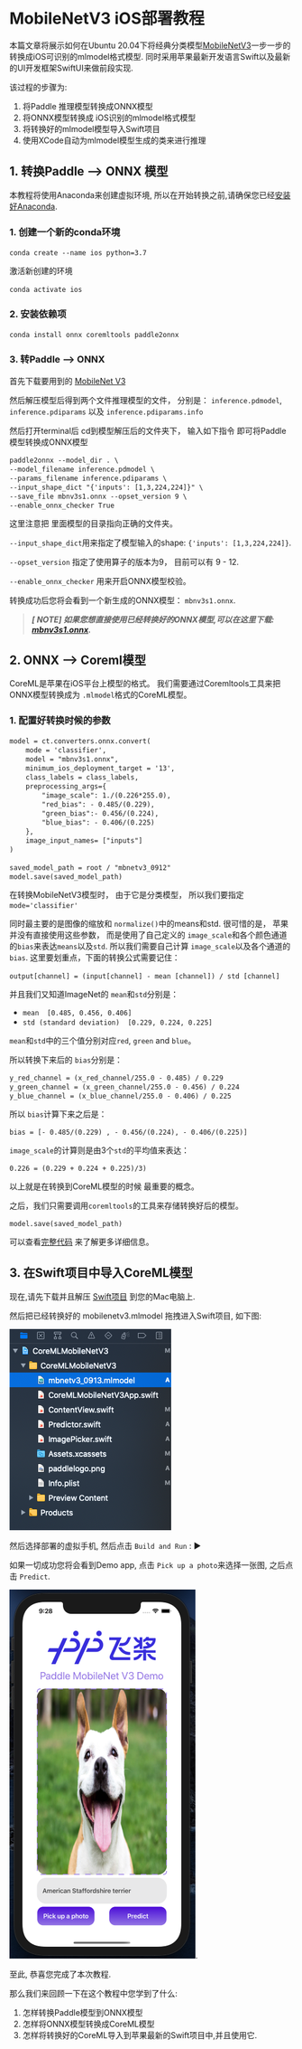 # MobileNetV3 iOS部署教程

本篇文章将展示如何在Ubuntu 20.04下将经典分类模型[MobileNetV3](https://github.com/PaddlePaddle/Paddle2ONNX/tree/model_zoo/model_zoo/classification)一步一步的转换成iOS可识别的mlmodel格式模型. 同时采用苹果最新开发语言Swift以及最新的UI开发框架SwiftUI来做前段实现.


该过程的步骤为:

1. 将Paddle 推理模型转换成ONNX模型
2. 将ONNX模型转换成 iOS识别的mlmodel格式模型
3. 将转换好的mlmodel模型导入Swift项目
4. 使用XCode自动为mlmodel模型生成的类来进行推理


## 1. 转换Paddle --> ONNX 模型

本教程将使用Anaconda来创建虚拟环境, 所以在开始转换之前,请确保您已经[安装好Anaconda](https://docs.anaconda.com/anaconda/install/index.html).

### 1. 创建一个新的conda环境

`conda create --name ios python=3.7`

激活新创建的环境

`conda activate ios`

### 2. 安装依赖项

`conda install onnx coremltools paddle2onnx`

### 3. 转Paddle --> ONNX

首先下载要用到的 [MobileNet V3](https://bj.bcebos.com/paddle2onnx/model_zoo/mobilenetv3.tar.gz)

然后解压模型后得到两个文件推理模型的文件， 分别是： `inference.pdmodel`, `inference.pdiparams` 以及 `inference.pdiparams.info`

然后打开terminal后 cd到模型解压后的文件夹下， 输入如下指令 即可将Paddle模型转换成ONNX模型

```
paddle2onnx --model_dir . \
--model_filename inference.pdmodel \
--params_filename inference.pdiparams \
--input_shape_dict "{'inputs': [1,3,224,224]}" \
--save_file mbnv3s1.onnx --opset_version 9 \
--enable_onnx_checker True
```

这里注意把 里面模型的目录指向正确的文件夹。 

`--input_shape_dict`用来指定了模型输入的shape: `{'inputs': [1,3,224,224]}`.

`--opset_version` 指定了使用算子的版本为9， 目前可以有 9 - 12.

`--enable_onnx_checker` 用来开启ONNX模型校验。


转换成功后您将会看到一个新生成的ONNX模型： `mbnv3s1.onnx`. 

> ***[  NOTE] 如果您想直接使用已经转换好的ONNX模型,可以在这里下载: [mbnv3s1.onnx](https://1drv.ms/u/s!Asflam6BEzhjgbM7SRi4n3QvJiEYvA?e=1wauIp).***


## 2. ONNX --> Coreml模型

CoreML是苹果在iOS平台上模型的格式。 我们需要通过Coremltools工具来把ONNX模型转换成为 `.mlmodel`格式的CoreML模型。

### 1. 配置好转换时候的参数

```
model = ct.converters.onnx.convert(
    mode = 'classifier',
    model = "mbnv3s1.onnx",    
    minimum_ios_deployment_target = '13',
    class_labels = class_labels,
    preprocessing_args={
        "image_scale": 1./(0.226*255.0),
        "red_bias": - 0.485/(0.229),
        "green_bias":- 0.456/(0.224),
        "blue_bias": - 0.406/(0.225)
    },
    image_input_names= ["inputs"]
)

saved_model_path = root / "mbnetv3_0912"
model.save(saved_model_path)
```

在转换MobileNetV3模型时， 由于它是分类模型， 所以我们要指定
`mode='classifier'`

同时最主要的是图像的缩放和 `normalize()`中的means和std. 很可惜的是， 苹果并没有直接使用这些参数， 而是使用了自己定义的 `image_scale`和各个颜色通道的`bias`来表达`means`以及`std`. 所以我们需要自己计算 `image_scale`以及各个通道的 `bias`. 
这里要划重点，下面的转换公式需要记住：

`output[channel] = (input[channel] - mean [channel]) / std [channel]`

并且我们又知道ImageNet的 `mean`和`std`分别是：

* `mean  [0.485, 0.456, 0.406]`
* `std (standard deviation)  [0.229, 0.224, 0.225]`

`mean`和`std`中的三个值分别对应`red`, `green` and `blue`。 

所以转换下来后的 `bias`分别是：

```
y_red_channel = (x_red_channel/255.0 - 0.485) / 0.229
y_green_channel = (x_green_channel/255.0 - 0.456) / 0.224
y_blue_channel = (x_blue_channel/255.0 - 0.406) / 0.225
```
所以 `bias`计算下来之后是：
```
bias = [- 0.485/(0.229) , - 0.456/(0.224), - 0.406/(0.225)]
```

`image_scale`的计算则是由3个`std`的平均值来表达：

```
0.226 = (0.229 + 0.224 + 0.225)/3)
```

以上就是在转换到CoreML模型的时候 最重要的概念。

之后，我们只需要调用`coremltools`的工具来存储转换好后的模型。

```
model.save(saved_model_path)
```

可以查看[完整代码](./mobilenetv3_convert.py) 来了解更多详细信息。

## 3. 在Swift项目中导入CoreML模型

现在,请先下载并且解压 [Swift项目](https://1drv.ms/u/s!Asflam6BEzhjgbM60qZQ3roZRTSsIg?e=vkLmmg) 到您的Mac电脑上.

然后把已经转换好的 mobilenetv3.mlmodel 拖拽进入Swift项目, 如下图:

![Swift项目图](../assets/projectfiles.png)

然后选择部署的虚拟手机, 然后点击 `Build and Run` : &#9658;

如果一切成功您将会看到Demo app, 点击 `Pick up a photo`来选择一张图, 之后点击 `Predict`.

![小狗](../assets/dog.png).

至此, 恭喜您完成了本次教程.

那么我们来回顾一下在这个教程中您学到了什么:

1. 怎样转换Paddle模型到ONNX模型
2. 怎样将ONNX模型转换成CoreML模型
3. 怎样将转换好的CoreML导入到苹果最新的Swift项目中,并且使用它.